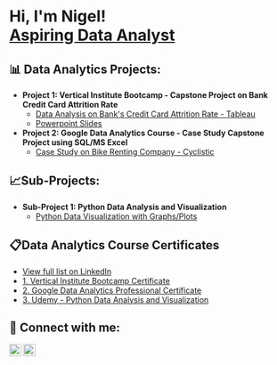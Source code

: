 <h1>Hi, I'm Nigel! <br/><a href="https://github.com/nigelninetee6/nigelninetee6.github.io">Aspiring Data Analyst</a>

<h2>📊 Data Analytics Projects:</h2>

- <b>Project 1: Vertical Institute Bootcamp - Capstone Project on Bank Credit Card Attrition Rate</b>
  - [Data Analysis on Bank's Credit Card Attrition Rate - Tableau](https://public.tableau.com/views/CapstoneProject_16707572316250/CapstoneProject?:language=en-US&publish=yes&:display_count=n&:origin=viz_share_link)
  - [Powerpoint Slides](https://github.com/nigelim/Capstone-Project---Tableau)
- <b>Project 2: Google Data Analytics Course - Case Study Capstone Project using SQL/MS Excel</b>
  - [Case Study on Bike Renting Company - Cyclistic](https://github.com/nigelim/Google-Capstone-Project)
  
<h2>📈Sub-Projects:</h2>

- <b>Sub-Project 1: Python Data Analysis and Visualization</b>
  - [Python Data Visualization with Graphs/Plots](https://github.com/nigelim/Python-Data-Analysis-Visualization)

<h2>📋Data Analytics Course Certificates</h2>

- [View full list on LinkedIn](https://www.linkedin.com/in/nigelim1996/)</b>
- [1. Vertical Institute Bootcamp Certificate](https://github.com/joshmadakor1/DecrypterPOC)
- [2. Google Data Analytics Professional Certificate](https://coursera.org/share/66c5ca4c0d5721055a8c3a23c7aceda0)
- [3. Udemy - Python Data Analysis and Visualization](https://ude.my/UC-20cd132f-d307-4527-804f-bf4b83b66d4e)



<h2> 🤳 Connect with me:</h2>

[<img align="left" alt="JoshMadakor | LinkedIn" width="22px" src="https://cdn.jsdelivr.net/npm/simple-icons@v3/icons/linkedin.svg" />][linkedin]
[<img align="left" alt="JoshMadakor | LinkedIn" width="22px" src="https://cdn.jsdelivr.net/npm/simple-icons@3.13.0/icons/gmail.svg" />][email]

[linkedin]: https://www.linkedin.com/in/nigelim1996/
[email]: https://www.nigelim1996@outlook.com/

<!--
**joshmadakor1/joshmadakor1** is a ✨ _special_ ✨ repository because its `README.md` (this file) appears on your GitHub profile.

Here are some ideas to get you started:

- 🔭 I’m currently working on ...
- 🌱 I’m currently learning ...
- 👯 I’m looking to collaborate on ...
- 🤔 I’m looking for help with ...
- 💬 Ask me about ...
- 📫 How to reach me: ...
- 😄 Pronouns: ...
- ⚡ Fun fact: ...
-->
